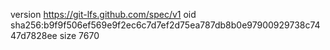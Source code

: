 version https://git-lfs.github.com/spec/v1
oid sha256:b9f9f506ef569e9f2ec6c7d7ef2d75ea787db8b0e97900929738c7447d7828ee
size 7670
